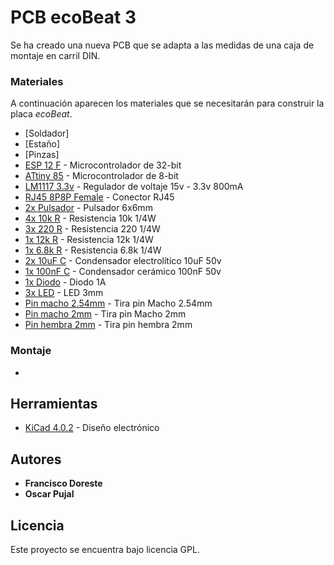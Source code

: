 # PCB ecoBeat 3

Se ha creado una nueva PCB que se adapta a las medidas de una caja de montaje en carril DIN.


### Materiales

A continuación aparecen los materiales que se necesitarán para construir la placa *ecoBeat*.

* [Soldador] 
* [Estaño]
* [Pinzas]
* [ESP 12 F](https://www.elecrow.com/download/ESP-12F.pdf) - Microcontrolador de 32-bit 
* [ATtiny 85](http://www.farnell.com/datasheets/1698186.pdf) - Microcontrolador de 8-bit
* [LM1117 3.3v](http://www.ti.com/lit/ds/symlink/lm1117.pdf) - Regulador de voltaje 15v - 3.3v 800mA
* [RJ45 8P8P Female](https://es.rs-online.com/web/p/conectores-rj45/2578814/) - Conector RJ45
* [2x Pulsador](https://www.adafruit.com/product/367) - Pulsador 6x6mm
* [4x 10k R](https://es.rs-online.com/web/p/resistencias-fijas-de-orificio-pasante/7077745/) - Resistencia 10k 1/4W
* [3x 220 R](https://es.rs-online.com/web/p/resistencias-fijas-de-orificio-pasante/7077612/) - Resistencia 220 1/4W
* [1x 12k R](https://es.rs-online.com/web/p/resistencias-fijas-de-orificio-pasante/7077735/) - Resistencia 12k 1/4W
* [1x 6.8k R](https://es.rs-online.com/web/p/resistencias-fijas-de-orificio-pasante/7077735/) - Resistencia 6.8k 1/4W
* [2x 10uF C](https://es.rs-online.com/web/p/condensadores-de-aluminio/0117035/) - Condensador electrolítico 10uF 50v
* [1x 100nF C](https://es.rs-online.com/web/p/condensadores-ceramicos-multicapa/5373707/) - Condensador cerámico 100nF 50v
* [1x Diodo](https://es.rs-online.com/web/p/products/7965985/?tpr=1) - Diodo 1A
* [3x LED](https://es.rs-online.com/web/p/led-visibles/2285944/) - LED 3mm
* [Pin macho 2.54mm](https://es.rs-online.com/web/p/conectores-macho-para-pcb/5473166/) - Tira pin Macho 2.54mm
* [Pin macho 2mm](https://es.rs-online.com/web/p/conectores-macho-para-pcb/6813293/) - Tira pin Macho 2mm
* [Pin hembra 2mm](https://es.rs-online.com/web/p/conectores-hembra-para-pcb/6058774/) - Tira pin hembra 2mm


### Montaje

*


## Herramientas

* [KiCad 4.0.2](http://kicad-pcb.org/) - Diseño electrónico



## Autores

* **Francisco Doreste** 
* **Oscar Pujal** 


## Licencia

Este proyecto se encuentra bajo licencia GPL.



